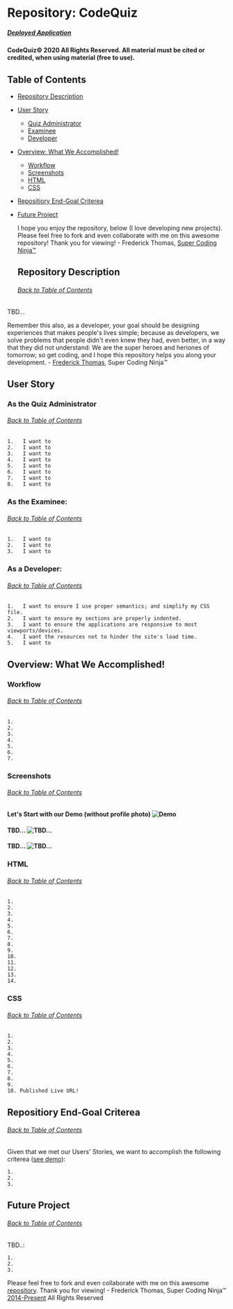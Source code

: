 # Repository: CodeQuiz
##### [Deployed Application](https://supercodingninja.github.io/CodeQuiz/)

#### CodeQuiz© 2020 All Rights Reserved.  All material must be cited or credited, when using material (free to use).

## Table of Contents
* [Repository Description](#Repository-Description)
* [User Story](#User-Story)
    * [Quiz Administrator](#Examiner)
    * [Examinee](#Examinee)
    * [Developer](#Developer)
* [Overview: What We Accomplished!](#Overview)
    * [Workflow](#Workflow)
    * [Screenshots](#Screenshots)
    * [HTML](#HTML)
    * [CSS](#CSS)
* [Repositiory End-Goal Criterea](#Criterea)
* [Future Project](#Future-Project)

    I hope you enjoy the repository, below (I love developing new projects).  Please feel free to fork and even collaborate with me on this awesome repository!  Thank you for viewing! - Frederick Thomas, [Super Coding Ninja™](https://github.com/supercodingninja)

    ## Repository Description
    ###### [Back to Table of Contents](#Table-of-Contents)
TBD...

Remember this also, as a developer, your goal should be designing experiences that makes people's lives simple; because as developers, we solve problems that people didn't even knew they had, even better, in a way that they did not understand: We are the super heroes and heriones of tomorrow; so get coding, and I hope this repository helps you along your development. - [Frederick Thomas](https://www.linkedin.com/in/discoverfrederickthomas/), Super Coding Ninja™

## User Story
### As the Quiz Administrator
###### [Back to Table of Contents](#Table-of-Contents)
    1.   I want to
    2.   I want to
    3.   I want to
    4.   I want to
    5.   I want to
    6.   I want to
    7.   I want to
    8.   I want to

### As the Examinee:
###### [Back to Table of Contents](#Table-of-Contents)
    1.   I want to
    2.   I want to
    3.   I want to 

### As a Developer:
###### [Back to Table of Contents](#Table-of-Contents)
    1.   I want to ensure I use proper semantics; and simplify my CSS file.
    2.   I want to ensure my sections are properly indented.
    3.   I want to ensure the applications are responsive to most viewports/devices.
    4.   I want the resources not to hinder the site's load time.
    5.   I want to
    
## Overview: What We Accomplished!
### Workflow
###### [Back to Table of Contents](#Table-of-Contents)
    1. 
    2. 
    3. 
    4. 
    5. 
    6. 
    7. 

### Screenshots
###### [Back to Table of Contents](#Table-of-Contents)
#### Let's Start with our  Demo (without profile photo) ![Demo](...)
#### TBD... ![TBD...](TBD...)
#### TBD... ![TBD...](TBD...)

### HTML
###### [Back to Table of Contents](#Table-of-Contents)
    1. 
    2. 
    3. 
    4. 
    5. 
    6. 
    7. 
    8. 
    9. 
    10.
    11. 
    12. 
    13. 
    14. 

### CSS
###### [Back to Table of Contents](#Table-of-Contents)
    1. 
    2. 
    3. 
    4. 
    5. 
    6. 
    7. 
    8. 
    9. 
    10. Published Live URL!
    
## Repositiory End-Goal Criterea
###### [Back to Table of Contents](#Table-of-Contents)
Given that we met our Users' Stories, we want to accomplish the following criterea ([see demo](docs/Demo/cssDemo.gif)):

    1.   
    2.   
    3.   
## Future Project
###### [Back to Table of Contents](#Table-of-Contents)
TBD..:

    1.   
    2.   
    3.   

Please feel free to fork and even collaborate with me on this awesome [repository](https://github.com/supercodingninja/Portfolio).  Thank you for viewing! - Frederick Thomas, Super Coding Ninja™ [2014-Present](https://supercodingninja.github.io/) All Rights Reserved

